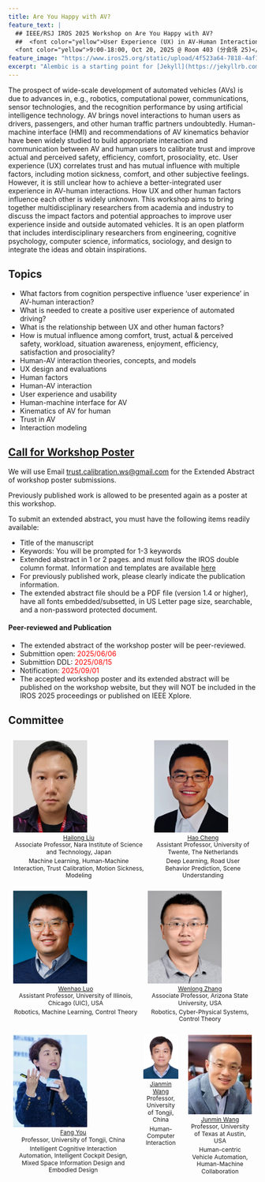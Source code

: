 ```yaml
---
title: Are You Happy with AV?
feature_text: |
  ## IEEE/RSJ IROS 2025 Workshop on Are You Happy with AV?
  ##  <font color="yellow">User Experience (UX) in AV-Human Interaction</font> 
  <font color="yellow">9:00-18:00, Oct 20, 2025 @ Room 403 (分会场 25)</font> 
feature_image: "https://www.iros25.org/static/upload/4f523a64-7818-4af1-8289-9a68ec473b14.png"
excerpt: "Alembic is a starting point for [Jekyll](https://jekyllrb.com/) projects. Rather than starting from scratch, this boilerplate is designed to get the ball rolling immediately. Install it, configure it, tweak it, push it."
---
```


The prospect of wide-scale development of automated vehicles (AVs) is due to advances in, e.g., robotics, computational power, communications, sensor technologies, and the recognition performance by using artificial intelligence technology. AV brings novel interactions to human users as drivers, passengers, and other human traffic partners undoubtedly. Human-machine interface (HMI) and recommendations of AV kinematics behavior have been widely studied to build appropriate interaction and communication between AV and human users to calibrate trust and improve actual and perceived safety,  efficiency, comfort, prosociality, etc. User experience (UX) correlates trust and has mutual influence with multiple factors, including motion sickness, comfort, and other subjective feelings. However, it is still unclear how to achieve a better-integrated user experience in AV-human interactions. How UX and other human factors influence each other is widely unknown. This workshop aims to bring together multidisciplinary researchers from academia and industry to discuss the impact factors and potential approaches to improve user experience inside and outside automated vehicles. It is an open platform that includes interdisciplinary researchers from engineering, cognitive psychology, computer science, informatics, sociology, and design to integrate the ideas and obtain inspirations.


## Topics

- What factors from cognition perspective influence ‘user experience’ in AV-human interaction? 
- What is needed to create a positive user experience of automated driving?
- What is the relationship between UX and other human factors?
- How is mutual influence among comfort, trust, actual & perceived safety, workload, situation awareness, enjoyment, efficiency, satisfaction  and prosociality?
- Human-AV interaction theories, concepts, and models
- UX design and evaluations
- Human factors
- Human-AV interaction
- User experience and usability
- Human-machine interface for AV
- Kinematics of AV for human
- Trust in AV
- Interaction modeling


## <a href="/assets/files/Call_for_Poster_20250619.pdf" target="_blank"> Call for Workshop Poster</a>

<p>We will use Email <a href="mailto:trust.calibration.ws@gmail.com">trust.calibration.ws@gmail.com</a> for the Extended Abstract of workshop poster submissions. </p>
<p>Previously published work is allowed to be presented again as a poster at this workshop.</p> 
<p>To submit an extended abstract, you must have the following items readily available:</p>

- Title of the manuscript
- Keywords: You will be prompted for 1-3 keywords
- Extended abstract in 1 or 2 pages. and must follow the IROS double column format. Information and templates are available [here](http://ras.papercept.net/conferences/support/support.php)
- For previously published work, please clearly indicate the publication information.
- The extended abstract file should be a PDF file (version 1.4 or higher), have all fonts embedded/subsetted, in US Letter page size, searchable, and a non-password protected document.

#### Peer-reviewed and Publication
- The extended abstract of the workshop poster will be peer-reviewed.
- Submittion open: <font color="red">2025/06/06</font>
- Submittion DDL: <font color="red">2025/08/15</font>
- Notification:  <font color="red">2025/09/01</font>
- The accepted workshop poster and its extended abstract will be published on the workshop website, but they will NOT be included in the IROS 2025 proceedings or published on IEEE Xplore. 

## Committee
 <div style="display: flex; justify-content: center; text-align: center;">

  <div style="margin: 10px;">
    <img src="/assets/committee/Hailong liu.jpg" alt="Hailong Liu" style="width: 150px; height: auto; object-fit: cover; display: block;">
    <p style="font-size: 12px; text-align: center; line-height: 1.2; margin: 4px 0; word-wrap: break-word;"><a href="https://www.researchgate.net/profile/Hailong_Liu9">Hailong Liu</a><br> Associate Professor, Nara Institute of Science and Technology, Japan</p>
    <p style="font-size: 12px; text-align: center; line-height: 1.2; margin: 4px 0; word-wrap: break-word;">Machine Learning, Human-Machine Interaction, Trust Calibration, Motion Sickness, Modeling</p>
  </div>

  <div style="margin: 10px;">
    <img src="/assets/committee/Hao Cheng.jpg" alt="Hao Cheng" style="width: 150px; height: auto; object-fit: cover; display: block;">
    <p style="font-size: 12px; text-align: center; line-height: 1.2; margin: 4px 0; word-wrap: break-word;"><a href="https://sites.google.com/view/hao-cheng/home">Hao Cheng</a><br> Assistant Professor, University of Twente, The Netherlands</p>
    <p style="font-size: 12px; text-align: center; line-height: 1.2; margin: 4px 0; word-wrap: break-word;">Deep Learning, Road User Behavior Prediction, Scene Understanding</p>
  </div>
  </div>

<div style="display: flex; justify-content: center; text-align: center;">

  <div style="margin: 10px;">
    <img src="/assets/committee/Wenhao Luo.png" alt="Wenhao Luo" style="width: 150px; height: auto; object-fit: cover; display: block;">
    <p style="font-size: 12px; text-align: center; line-height: 1.2; margin: 4px 0; word-wrap: break-word;"><a href="https://www.cs.uic.edu/~wenhao/">Wenhao Luo</a><br> Assistant Professor, University of Illinois, Chicago (UIC), USA</p>
    <p style="font-size: 12px; text-align: center; line-height: 1.2; margin: 4px 0; word-wrap: break-word;">Robotics, Machine Learning, Control Theory</p>
  </div>

  <div style="margin: 10px;">
    <img src="/assets/committee/Wenlong Zhang.png" alt="Wenlong Zhang" style="width: 150px; height: auto; object-fit: cover; display: block;">
    <p style="font-size: 12px; text-align: center; line-height: 1.2; margin: 4px 0; word-wrap: break-word;"><a href="https://home.riselab.info/team/">Wenlong Zhang</a><br> Associate Professor, Arizona State University, USA</p>
    <p style="font-size: 12px; text-align: center; line-height: 1.2; margin: 4px 0; word-wrap: break-word;">Robotics, Cyber-Physical Systems, Control Theory</p>
  </div>
  </div>

<div style="display: flex; justify-content: center; text-align: center;">

  <div style="margin: 10px;">
    <img src="/assets/committee/Fang You.jpg" alt="Fang You" style="width: 150px; height: auto; object-fit: cover;display: block;">
    <p style="font-size: 12px; text-align: center; line-height: 1.2; margin: 4px 0; word-wrap: break-word;"><a href="https://tjdi.tongji.edu.cn/TeacherDetail.do?id=4236&lang=en">Fang You</a><br> Professor, University of Tongji, China</p>
    <p style="font-size: 12px; text-align: center; line-height: 1.2; margin: 4px 0; word-wrap: break-word;">Intelligent Cognitive Interaction Automation, Intelligent Cockpit Design, Mixed Space Information Design and Embodied Design</p>
  </div>

  <div style="margin: 10px;">
    <img src="/assets/committee/Jianmin Wang.jpg" alt="Jianmin Wang" style="width: 150px; height: auto; object-fit: cover;display: block;">
    <p style="font-size: 12px; text-align: center; line-height: 1.2; margin: 4px 0; word-wrap: break-word;"><a href="https://am.tongji.edu.cn/info/1397/1842.htm">Jianmin Wang</a><br> Professor, University of Tongji, China</p>
    <p style="font-size: 12px; text-align: center; line-height: 1.2; margin: 4px 0; word-wrap: break-word;">Human-Computer Interaction</p>
  </div>

  <div style="margin: 10px;">
    <img src="/assets/committee/Junmin Wang.jpg" alt="Junmin Wang" style="width: 150px; height: auto; object-fit: cover;display: block;">
    <p style="font-size: 12px; text-align: center; line-height: 1.2; margin: 4px 0; word-wrap: break-word;"><a href="https://sites.utexas.edu/jwang/">Junmin Wang</a><br> Professor, University of Texas at Austin, USA</p>
    <p style="font-size: 12px; text-align: center; line-height: 1.2; margin: 4px 0; word-wrap: break-word;">Human-centric Vehicle Automation, Human-Machine Collaboration</p>
  </div>

</div>
